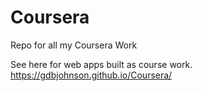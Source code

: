 # Coursera
Repo for all my Coursera Work

See here for web apps built as course work.
https://gdbjohnson.github.io/Coursera/
